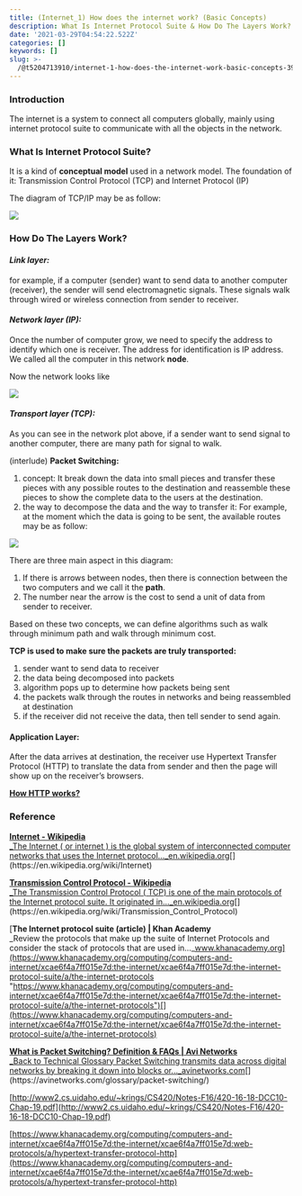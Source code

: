 ```yaml
---
title: (Internet_1) How does the internet work? (Basic Concepts)
description: What Is Internet Protocol Suite & How Do The Layers Work?
date: '2021-03-29T04:54:22.522Z'
categories: []
keywords: []
slug: >-
  /@t5204713910/internet-1-how-does-the-internet-work-basic-concepts-39cfcc3af18b
---
```


### Introduction

The internet is a system to connect all computers globally, mainly using internet protocol suite to communicate with all the objects in the network.

### What Is Internet Protocol Suite?

It is a kind of **conceptual model** used in a network model. The foundation of it: Transmission Control Protocol (TCP) and Internet Protocol (IP)

The diagram of TCP/IP may be as follow:

![](/Users/chenyongzhe/coding/practice_not_for_github/javascript_practice/medium-to-markdown/medium-export/posts/md_1623056197395/img/1__RwTbhJGkPNdHriCUy6vDww.png)

### How Do The Layers Work?

#### **_Link layer:_**

for example, if a computer (sender) want to send data to another computer (receiver), the sender will send electromagnetic signals. These signals walk through wired or wireless connection from sender to receiver.

#### **_Network layer (IP):_**

Once the number of computer grow, we need to specify the address to identify which one is receiver. The address for identification is IP address. We called all the computer in this network **node**.

Now the network looks like

![](/Users/chenyongzhe/coding/practice_not_for_github/javascript_practice/medium-to-markdown/medium-export/posts/md_1623056197395/img/1__mVyP5CqkMyQBf6____g1V6bA.jpeg)

#### **_Transport layer (TCP):_**

As you can see in the network plot above, if a sender want to send signal to another computer, there are many path for signal to walk.

(interlude) **Packet Switching:**

1.  concept: It break down the data into small pieces and transfer these pieces with any possible routes to the destination and reassemble these pieces to show the complete data to the users at the destination.
2.  the way to decompose the data and the way to transfer it: For example, at the moment which the data is going to be sent, the available routes may be as follow:

![](/Users/chenyongzhe/coding/practice_not_for_github/javascript_practice/medium-to-markdown/medium-export/posts/md_1623056197395/img/1__kF7aAIKeqLdK7SH9b0vavw.png)

There are three main aspect in this diagram:

1.  If there is arrows between nodes, then there is connection between the two computers and we call it the **path**.
2.  The number near the arrow is the cost to send a unit of data from sender to receiver.

Based on these two concepts, we can define algorithms such as walk through minimum path and walk through minimum cost.

**TCP is used to make sure the packets are truly transported:**

1.  sender want to send data to receiver
2.  the data being decomposed into packets
3.  algorithm pops up to determine how packets being sent
4.  the packets walk through the routes in networks and being reassembled at destination
5.  if the receiver did not receive the data, then tell sender to send again.

#### Application Layer:

After the data arrives at destination, the receiver use Hypertext Transfer Protocol (HTTP) to translate the data from sender and then the page will show up on the receiver’s browsers.

[**How HTTP works?**](https://t5204713910.medium.com/internet-2-hypertext-transfer-protocol-http-56ca40bec4f)

### Reference

[**Internet - Wikipedia**  
_The Internet ( or internet ) is the global system of interconnected computer networks that uses the Internet protocol…_en.wikipedia.org](https://en.wikipedia.org/wiki/Internet "https://en.wikipedia.org/wiki/Internet")[](https://en.wikipedia.org/wiki/Internet)

[**Transmission Control Protocol - Wikipedia**  
_The Transmission Control Protocol ( TCP) is one of the main protocols of the Internet protocol suite. It originated in…_en.wikipedia.org](https://en.wikipedia.org/wiki/Transmission_Control_Protocol "https://en.wikipedia.org/wiki/Transmission_Control_Protocol")[](https://en.wikipedia.org/wiki/Transmission_Control_Protocol)

[**The Internet protocol suite (article) | Khan Academy**  
_Review the protocols that make up the suite of Internet Protocols and consider the stack of protocols that are used in…_www.khanacademy.org](https://www.khanacademy.org/computing/computers-and-internet/xcae6f4a7ff015e7d:the-internet/xcae6f4a7ff015e7d:the-internet-protocol-suite/a/the-internet-protocols "https://www.khanacademy.org/computing/computers-and-internet/xcae6f4a7ff015e7d:the-internet/xcae6f4a7ff015e7d:the-internet-protocol-suite/a/the-internet-protocols")[](https://www.khanacademy.org/computing/computers-and-internet/xcae6f4a7ff015e7d:the-internet/xcae6f4a7ff015e7d:the-internet-protocol-suite/a/the-internet-protocols)

[**What is Packet Switching? Definition & FAQs | Avi Networks**  
_Back to Technical Glossary Packet Switching transmits data across digital networks by breaking it down into blocks or…_avinetworks.com](https://avinetworks.com/glossary/packet-switching/ "https://avinetworks.com/glossary/packet-switching/")[](https://avinetworks.com/glossary/packet-switching/)

[http://www2.cs.uidaho.edu/~krings/CS420/Notes-F16/420-16-18-DCC10-Chap-19.pdf](http://www2.cs.uidaho.edu/~krings/CS420/Notes-F16/420-16-18-DCC10-Chap-19.pdf)

[https://www.khanacademy.org/computing/computers-and-internet/xcae6f4a7ff015e7d:the-internet/xcae6f4a7ff015e7d:web-protocols/a/hypertext-transfer-protocol-http](https://www.khanacademy.org/computing/computers-and-internet/xcae6f4a7ff015e7d:the-internet/xcae6f4a7ff015e7d:web-protocols/a/hypertext-transfer-protocol-http)